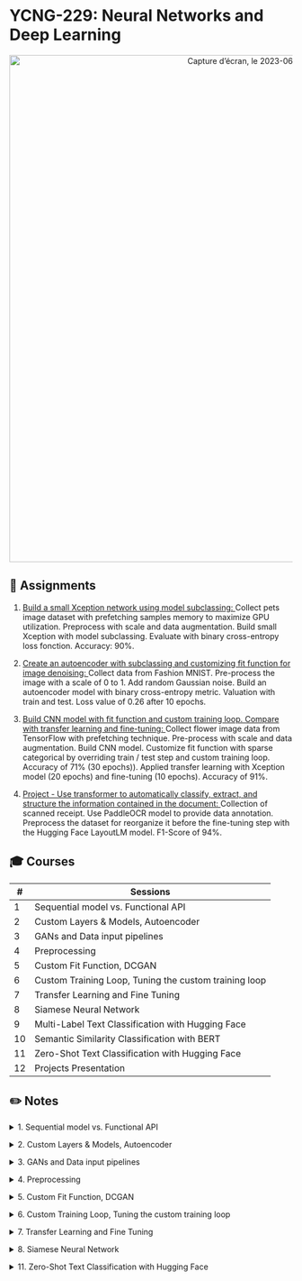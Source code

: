 # YCNG-229: Neural Networks and Deep Learning

<p align="center">
<img width="900" alt="Capture d’écran, le 2023-06-05 à 13 25 57" src="https://github.com/MNLepage08/YCBS-255/assets/113123425/fb358716-3d9f-479a-9e98-599cb3c09692">

## :rocket: Assignments

1. [Build a small Xception network using model subclassing: ](https://github.com/MNLepage08/YCNG-229/blob/main/Small_Xception.ipynb)Collect pets image dataset with prefetching samples memory to maximize GPU utilization. Preprocess with scale and data augmentation. Build small Xception with model subclassing. Evaluate with binary cross-entropy loss fonction. Accuracy: 90%.<p>
  
2. [Create an autoencoder with subclassing and customizing fit function for image denoising: ](https://github.com/MNLepage08/YCNG-229/blob/main/Denoising_AutoEncoder.ipynb)Collect data from Fashion MNIST. Pre-process the image with a scale of 0 to 1. Add random Gaussian noise. Build an autoencoder model with binary cross-entropy metric. Valuation with train and test. Loss value of 0.26 after 10 epochs.<p>
  
3. [Build CNN model with fit function and custom training loop. Compare with transfer learning and fine-tuning: ](https://github.com/MNLepage08/YCNG-229/blob/main/Assignments_3_MNL.ipynb)Collect flower image data from TensorFlow with prefetching technique. Pre-process with scale and data augmentation. Build CNN model. Customize fit function with sparse categorical by overriding train / test step and custom training loop. Accuracy of 71% (30 epochs)). Applied transfer learning with Xception model (20 epochs) and fine-tuning (10 epochs). Accuracy of 91%.<p>
  
4. [Project - Use transformer to automatically classify, extract, and structure the information contained in the document: ](https://github.com/MNLepage08/Project-Report/blob/main/Project%20-%20MNL.pdf)Collection of scanned receipt. Use PaddleOCR model to provide data annotation. Preprocess the dataset for reorganize it before the fine-tuning step with the Hugging Face LayoutLM model. F1-Score of 94%. 

  
## :mortar_board: Courses

| # | Sessions |
| --- | --- |
| 1 | Sequential model vs. Functional API |
| 2 | Custom Layers & Models, Autoencoder |  
| 3 | GANs and Data input pipelines |
| 4 | Preprocessing |
| 5 | Custom Fit Function, DCGAN |
| 6 | Custom Training Loop, Tuning the custom training loop |
| 7 | Transfer Learning and Fine Tuning |
| 8 | Siamese Neural Network |
| 9 | Multi-Label Text Classification with Hugging Face |
| 10 | Semantic Similarity Classification with BERT |
| 11 | Zero-Shot Text Classification with Hugging Face |
| 12 | Projects Presentation |

  
## :pencil2: Notes

<details close>
<summary>1. Sequential model vs. Functional API<p></summary>
  
* [Understanding Sequential vs. Functional API in Keras](https://www.analyticsvidhya.com/blog/2021/07/understanding-sequential-vs-functional-api-in-keras/)<p>
  
* [Sequential: ](https://keras.io/guides/sequential_model/)Create layer-by-layer. Very simple and easy to use. Sharing of layers or branching of layers is not allowed. You can’t have multiple inputs or outputs. Essentially used when each layer has exactly one input tensor and one output tensor.<p>
  
* A sequential model is not appropriate when: Your model has multiple inputs or multiple outputs. Any of our layers has multiple inputs or multiple outputs. You need to do layer sharing. You want non-linear topology (e.g. a residual connection, a multi-branch model).<p>
  
* 2 applications that we can use sequential model: Feature extraction with a sequential model and Transfer learning with a sequential model.<p>
  
* [Feature extraction: ](https://pyimagesearch.com/2019/05/27/keras-feature-extraction-on-large-datasets-with-deep-learning/)Use Keras for feature extraction on image datasets too big to fit in memory. Can use numerical data also. [Other article](https://www.tutorialspoint.com/how-can-keras-be-used-for-feature-extraction-using-a-sequential-model-using-python)<p>
  
* [Transfert Learning: ](https://pyimagesearch.com/2019/05/20/transfer-learning-with-keras-and-deep-learning/) Consists of freezing the bottom layers in a model and only training the top layers. Blueprint 1: stacking a pre-trained model and some freshly initialized classification layers. Blueprint 2: freezing all layers except the last one.<p>
  
* [Functional API: ](https://keras.io/guides/functional_api/)More flexible than the sequential. Can handle models with non-linear topology, shared layers, and even multiple inputs or outputs, Directed Acyclic Graph (DAG) of layers. Model can be nested: a model can contain sub-models (since a model is just like a layer). Models with multiple inputs and outputs. (we need concatenation).

</details>
  
<details close>
<summary>2. Custom Layers & Models, Autoencoder<p></summary>

* [Dense Layer: ]([https://keras.io/guides/making_new_layers_and_models_via_subclassing/](https://machinelearningknowledge.ai/keras-dense-layer-explained-for-beginners/))Lambda layers are simple layers in TensorFlow that can be used to create some custom activation functions. But lambda layers have many limitations, especially when it comes to training these layers. So, the idea is to create custom layers that are trainable, using the inheritable Keras layers in TensorFlow — with a special focus on Dense layers.<p>
  
* <img width="340" align="right" alt="Capture d’écran, le 2023-06-04 à 14 27 16" src="https://github.com/MNLepage08/MNLepage08/assets/113123425/86450498-ba6a-4611-9942-0d3bf668a594">[A layer is a class](https://towardsdatascience.com/creating-and-training-custom-layers-in-tensorflow-2-6382292f48c2) that receives some parameters, passes them through state and computations, and passes out an output, as required by the neural network (Y = (w*X+c)). Every model architecture contains multiple layers, be it a Sequential or a Functional API. <p>**Use case as example:** You want to develop a machine translation (LSTM seq to seq), we need to use a mechanism which called attention (ex: we might pay attention to understand some particulars caps in the phrase to understand the context). No attention layer in keras and needs custom layer.<p>
  
* [Custom Layers: ](https://keras.io/guides/making_new_layers_and_models_via_subclassing/)The most recommended way to create your own customized layer is extending the tf.keras.Layer and implement: **Init:** specifies all input-independent initialization (ex:  number of units in my dense layer). **Call:** specifies the computation done buy the layer (Y = (w*X+c)). **Build:** creates the weights (states) of the layer (this is just a style convention since you can create weights in init as well).<p>
  
* The Layer class: the combination of state (weights) and some computation. Layers can have non-trainable weights. Best practice: deferring weight creation until the shape of the inputs is known. Layers are recursively composable. The add_loss() method. You can optionally enable serialization on your layers. Privileged training argument in the call() method.<p>
  
* Layer class: to define inner computation blocks. Model class: to define the object that we will train. (model class is compose of layer class).<p>
  
* Example: In a ResNet50 model, we would have several ResNet blocks subclassing Layer, and a single Model encompassing the entire ResNet50 network. The model class has the same API as Layer, with the following differences: It exposes built-in training, evaluation, and prediction loops (model.fit(), model.evaluate(), model.predict()) It exposes the list of its inner layers, via the model.layers property. It exposes saving and serialization APIs.<p>
  
* [Introduction aux encodeurs automatiques](https://www.tensorflow.org/tutorials/generative/autoencoder?hl=fr#define_a_convolutional_autoencoder)<p>
  
* [Convolutional autoencoder for image denoising](https://keras.io/examples/vision/autoencoder/)<p>
  
* [Transformer Library (NLP, Computer Vision, Tool Pipeline)](https://huggingface.co/)<p>
 
</details>
  
<details close>
<summary>3. GANs and Data input pipelines<p></summary>

* [GANs with Keras and TensorFlow: ](https://pyimagesearch.com/2020/11/16/gans-with-keras-and-tensorflow/)In GANs, two models are trained simultaneously (adversarial process): **Generator:** learns to create images that look real (the artist). **Discriminator:** learns to tell real images apart from fakes (the art critic)<p>
  
* <img width="306" align="right" alt="Capture d’écran, le 2023-06-04 à 16 28 42" src="https://github.com/MNLepage08/YCNG-229/assets/113123425/cf148f94-e254-4e2e-ac8e-81c0548720ab">GANs are usually trained using the following steps.<p>At first the generator is doing a poor job though it progressively becomes better at creating images that look real, while the discriminator becomes better at telling them apart. It reaches to the point where the discriminator is no longer able to spot the difference between the images.<p>
  
* [Generative Adversarial Networks](https://arxiv.org/abs/1406.2661)<p>
  
* [How to Develop a GAN for Generating MNIST Handwritten Digits:](https://machinelearningmastery.com/how-to-develop-a-generative-adversarial-network-for-an-mnist-handwritten-digits-from-scratch-in-keras/)<p>
  
* [Generative Adversarial Network (GAN) using Keras](https://medium.datadriveninvestor.com/generative-adversarial-network-gan-using-keras-ce1c05cfdfd3)<p>
  
* [Data input pipelines: ](https://www.tensorflow.org/guide/data?hl=fr#using_tfdata_with_tfkeras)The tf.data API enables us to build complex input pipelines from simple, reusable pieces. **Example 1. Image model:** aggregate data from files in a distributed file system, apply random perturbations to each image, merge randomly selected images into a batch for training. **Example 2. Text model:** extracting symbols from raw text data, converting them to embedding identifiers with a lookup table, batching together sequences of different lengths.<p>
  
* The tf.data API makes it possible to handle large amounts of data, read from different data formats, and perform complex transformations. The tf.data API introduces a tf.data.Dataset abstraction representing a sequence of elements, in which each element consists of one or more components. **Example:** In an image pipeline, an element might be a single training example, with a pair of tensor components representing the image and its label.<p>
  
* There are two distinct ways to create a dataset: A data source constructs a Dataset from data stored in memory or in one or more files. A data transformation constructs a dataset from one or more tf.data.Dataset objects.<p>
  
* Once you have a Dataset object, you can transform it into a new Dataset by chaining method calls on the tf.data.Dataset object. **Example:**  Apply per-element transformations such as Dataset.map. Apply multi-element transformations such as Dataset.batch.<p>
  
* **Reading input data:** NumPy arrays, Python generators, TFRecord Data, Text Data, CSV Data, Set of files.<p>
  
* **Batching dataset elements:** equivalent to update the weights or the gradients. Pass the entire dataset.<p>
  
* **Processing multiple epochs:** The simple way to iterate over a dataset un multiple epochs is to use the Dataset.repeat() transformation. Dataset.batch applied after Dataset.repeat will yield batches that straddle epoch boundaries.<p>
  
* **Randomly shuffling input data:** The Dataset.shuffle() transformation maintains a fixed-size buffer and choses the next element uniformly at random from that buffer.<p>
  
* **Preprocessing data:** When training a neural network on real-world image data, it is often necessary to convert images of different sizes to a common size, so they may be batched into a fixed size. Dataset.cache: keep the data in memory after they’re loaded off disk during the first epoch. This will ensure the dataset does not become a bottleneck while training your model. If your dataset is too large to fit into memory, you can also use this method to create a performant on-disk cache. Dataset.prefetch: overlaps data preprocessing and model execution while training. Tf.data.AUTOTUNE, the best value of buffer size for you. Train_flag = false, don’t need shuffle the validation set.<p>
  
* [Classement des images](https://www.tensorflow.org/tutorials/images/classification?hl=fr)<p>
  
* [Simple MNIST convnet](https://keras.io/examples/vision/mnist_convnet/)<p>
  
</details>

<details close>
<summary>4. Preprocessing<p></summary>
  
* [Asynchronous vs. Synchronous: ](http://www.cse.unsw.edu.au/~billw/mldict.html)When a neural network is viewed as a collection of connected computation devices, the question arises whether the nodes/devices share a common clock, so that they all perform their computations (‘fire’) as the same time (i.e. synchronously - where the gradients from the workers are aggreged and then applied all at once) or whether they fire at different times, e.g. they may fire equally often on average, but in a random sequence (i.e. asynchronously - where workers apply the gradients without waiting for others).<p>
  
* [Working with preprocessing layers](https://keras.io/guides/preprocessing_layers/)<p>
  
* [Text classification from scratch: ](https://keras.io/examples/nlp/text_classification_from_scratch/)Data Extract & Transform. Two options to vectorize the data: **Option 1:** Make it part of the model. With this option, preprocessing will happen on device, synchronously with the rest of the model execution, meaning that it will benefit from GPU acceleration. If you are training on GPU, this is the best option for all image preprocessing and data augmentation layers. **Option 2:** Apply it to the tf.Dataset, so as to obtain a dataset that yields batches of preprocessed data. With this option, the preprocessing will happen on a CPU, asynchronously, and will be buffered before going into the model. This is the best option for TextVectorization, and all structured data preprocessing layers. It can also be a good option if you are training on the CPU and you use image preprocessing layers.<p>
  
* The TextVectorization layer can only be executed on a CPU, as it mostly a dictionary lookup operation. Therefore, if you are training your model on GPU, you should put the TextVectorization layer in the td.data.pipeline to get the best performance.<p>
  
* Benefits of doing preprocessing inside the model at inference time: Even if we go with option 2, we may later want to export an inference-only end-to-end model that will include the preprocessing layers. The key benefit to doing this is that it makes the model portable. When all data preprocessing is part of the model, everyone can load and use the model without having to be aware of how each feature is expected to be encoded and normalized. The model will be able to process raw data as it is.<p>
  
* How to make it an end-to-end model? Given that we initially put the preprocessing layer in the tf.data pipeline, we can export an inference model that packages the preprocessing. This model is capable of processing raw strings. The solution is to instantiate a new model that chains the preprocessing layers and the training model.<p>
  
* [Image classification from scratch: ](https://keras.io/examples/vision/image_classification_from_scratch/)Create Dataset & Data Augmentation. Two options to preprocess the data: **Option 1:** Make it part of the model. **Option 2:** apply it to the dataset.
  
</details>
  
  
<details close>
<summary>5. Custom Fit Function, DCGAN<p></summary>

* [Customize fit(): ](https://keras.io/guides/customizing_what_happens_in_fit/)We should override the training_step function of the model class. This is the function that is called by fit() for every batch of data. We. Will then be able to call fit() as usual and it will be running our own learning algorithm.<p>

* [tf.GratientTape: ](https://www.tensorflow.org/api_docs/python/tf/GradientTape)Metrics remarks - Each metrics in Keras has three main methods: **Update_state:** it uses the targets y_true and the model predictions y_pred to update the state variables. **Result:** it uses the state variables to compute the final results. **Reset_state:** it reinitializes the state of the metric (each epoc).<p>
  
* Lower level: We can skip passing loss function or metrics in compile().<p>
  
* [Support sample_weight and class_weight:](https://keras.io/guides/training_with_built_in_methods/#sample-weights) Unpack sample_weight from the data argument. Pass it to compiled_loss and compiled_metrics. Class weights and Sample weights have different objectives in Keras but both are used for decreasing the training loss of an artificial neural network.<p>
  
* **Scenarios where we usually use class weights:** When the data contains an imbalanced number of classes. When some classes need more attention in some scenarios even with a balanced data set. When we consider the F1 score as a more important metric than Accuracy.<p>
  
* **Scenarios where we usually use sample weights:** When some samples need more attention according to time and characteristics. When we believe that giving priority to the latest or oldest samples may increase the accuracy of the model. When the model is required to adapt quickly to data generated at the latest time period. When we believe that the real information in training data is segregated only to a fewer number of samples.<p>
  
* [TF dataset does not support class rate and need implemented the get_sample_weight function](https://www.tensorflow.org/tutorials/structured_data/imbalanced_data?hl=fr#oversampling)<p>

* [DCGAN to generate face images](https://keras.io/examples/generative/dcgan_overriding_train_step/)

</details>
  
  
<details close>
<summary>6. Custom Training Loop, Tuning the custom training loop<p></summary>
  
* [Getting started with KerasTurner: ](https://keras.io/guides/keras_tuner/getting_started/#keep-keras-code-separate)Define sesarch space ([Optuna: ](https://optuna.org)An open source hyperparameter optimization framework to automate hyperparameter search.), Search start (RandomSearch, BayesOptimization, Hyperband, SklearnTuner), Query results, Retrain model.<p>
  
* **Tune model training:** **Build:** creates a keras model using the hyperparameters and returns it. **Fit:** accepts the model returned by HyperModel.build(), hp and all the arguments passed to search().<p>
  
* **Tune data preprocessing:** To tune data preprocessing, we just add an additional step in HyperModel.fit(), where we can access the dataset from the arguments.<p>

* **Specify the tuning objective:** Built-in metric as the objective. Custom metric as the objective.<p>
  
* [Tuning the custom training loop: ](https://keras.io/guides/keras_tuner/custom_tuner/)We will subclass the HyperModel class and write a custom training loop by overriding HyperModel.fit().<p>
  
* [Automatic Hyperparameter Optimization with keras tuner](https://blog.paperspace.com/hyperparameter-optimization-with-keras-tuner/)<p>
  
</details>
  
  
<details close>
<summary>7. Transfer Learning and Fine Tuning<p></summary>

* [Transfer Learning & Fine Tuning: ](https://keras.io/guides/transfer_learning/)Transfer learning consists of taking features learned on one problem, and leveraging them on a new, similar problem. It is usually done for tasks where our dataset has too little data to train a full-scale model from scratch.<p>
  1. Take layers from a previously trained model.
  2. Freeze them, so as to avoid destroying any of the information they contain during future training rounds.
  3. Add some new, trainable layers on top of the frozen layers. They will learn to turn the old features into predictions on a new dataset.
  4. Train the new layers on our dataset.

* One last, optional step, is fine-tuning, which consists of unfreezing the entire or part of the model we obtained above, and re-training it on the new data with a very low learning rate. This can potentially achieve meaningful improvements, by incrementally adapting the pretrained features to the new data. It can also potentially lead to quick overfitting.

* Note that an alternative, more lightweight workflow could also be:<p>
  1. Instantiate a base model and load pre-trained weights into it.
  2. Run the new dataset through it and record the output of one (or several) layers from the base model. This is called feature extraction.
  3. Use that output as input data for a new, smaller model.
 
* **Fine-tuning:** Once our model has converged on the new data, we can try to unfreeze all or part of the base model and retrain the whole model end-to-end with a very low learning rate.<p>

  It is critical to only do this step after the model with frozen layers has been trained to convergence. If we mix randomly-initialized trainable layers with trainable layers that hold pre-trained features, the randomly-initialized layers will cause very large gradient updates during training, which will destroy our pre-trained features.<p>
  
  It is also critical to use a very low learning rate at this stage, because we are training a much larger model than in the first round of training, on a dataset that is typically very small. As a result, we are at risk of overfitting very quickly if we apply large weight updates.<p>
  
  When we unfreeze a model that contains BatchNormalization layers to do fine-tuning, we should keep the BatchNormalization layers in inference mode by passing training=False when calling the base model. 
  Otherwise, the updates applied to the non-trainable weights will destroy what the model has learned.

* **Based Recommendation:** System which suggest you some prodicts based on your preference. 3 main categories:
  1. content base: we build a profile of either users or items or mix of them.
  2. collaborative filtering: take a user engaement with the system. Ex: video that user click on.
  3. hybrid (mix of content and collaborative).

* **Ex:** Base of a image, show me the 10 most similar sandals. Use transfer learning (Xception) and pass the entire dataset into this network and extract the the embedded visual features. Preprocessing for scale. Use TSNE algorithm for visualize dimensional data. 3 ways to generate recommendataions: cosine similarity, nearest neighbors (don't need pairwise comparaison - more fast), or use approximate nearest neighbors - recommendation system at scale - pretty fast ([annoy](https://github.com/spotify/annoy), [NMSLIB](https://github.com/nmslib/nmslib), [faiss](https://github.com/facebookresearch/faiss))

</details>
  
  
<details close>
<summary>8. Siamese Neural Network<p></summary>

* Siamese Neural Network is any model architecture which contains at least two parallel, identical, Convolutional Neural Networks. Classification: Lots of labelled data, limited classes. One-Shot Learning: one or a few samples. Example of problem: face recognition, classification, many different images of club members, what if a new member joins or an existing member leaves? Could by use also for NLP task (ex: similar question)<p>
  [How To Train Your Siamese Neural Network](https://towardsdatascience.com/how-to-train-your-siamese-neural-network-4c6da3259463)<p>
  [Metric Learning Using Siamese and Triplet Convolutional Neural Networks](https://levelup.gitconnected.com/metric-learning-using-siamese-and-triplet-convolutional-neural-networks-ed5b01d83be3)<p>
  [SigNet: Convolutional Siamese Network for Writer Independent Offline Signature Verification](https://arxiv.org/pdf/1707.02131.pdf)<p>
  [FaceNet: A Unified Embedding for Face Recognition and Clustering](https://arxiv.org/pdf/1503.03832.pdf)<p>
  [Image similarity estimation using a Siamese Network with a contrastive loss](https://keras.io/examples/vision/siamese_contrastive/)<p>

* <img width="600" align="right" alt="Capture d’écran, le 2023-07-19 à 11 27 04" src="https://github.com/MNLepage08/MNLepage08/assets/113123425/e2088b17-f6a9-4c87-a61b-504748e49625">This parallel CNN architecture allows for the model to learn similarity, which can be used instead of a direct classification. Each parallel CNN which forms a part of the SNN is designed to produce an embedding, or a reduced dimensional representation, of the input. These embeddings can then be used to optimise a Ranking Loss, and at test time used to generate a similarity score. More recent versions of SNNs will most likely utilise triple or even quadruple branching, containing three or four parallel CNNs respectively. If you have 2 subnetworks: Binary cross-entropy loss -> Pairs of inputs (images, questions, reviews, sentences): similar(1) vs. non-similar(0). Constrastive loss: pairs of inputs - distance between subnetworks embeddings.
  
* <img width="600" align="right" alt="Capture d’écran, le 2023-07-19 à 12 08 05" src="https://github.com/MNLepage08/MNLepage08/assets/113123425/511597e1-ba56-4d1b-9a1b-8f3f3012db21">**Triplet Ranking Loss:** One of the more common types of Ranking Loss used for SNNs. Triplet Ranking Loss requires three inputs which we call a triplet. Each data-point in the triplet has its own job.
  1. **The Anchor** is data of some class C which defines which class the triplet will train the model on.
  2. **The Positive** is another example of the class C.
  3. **The Negative** is a data-point of some class which is not C.

  At train time, each of our triplet components is fed to its own CNN branch to be embedded. These embeddings are passed to the Triplet Loss Function, which is defined as: L = max(0, D(A,P) — D(A,N) + margin) Where D(A,P) is the embedding distance between the Anchor and the Positive, and D(A,N) is the embedding distance between the Anchor and the Negative. We also define some margin - an often used initial value for this is 0.2<p>
  [Image similarity estimation using a Siamese Network with a triplet loss](https://keras.io/examples/vision/siamese_network/#image-similarity-estimation-using-a-siamese-network-with-a-triplet-loss)<p>
  [Create a Siamese Network with Triplet Loss in Keras](https://zhangruochi.com/Create-a-Siamese-Network-with-Triplet-Loss-in-Keras/2020/08/11/)<p>
  [Using Triplet Loss and Siamese NN to train catalog item embeddings](https://doordash.engineering/2021/09/08/using-twin-neural-networks-to-train-catalog-item-embeddings/)

</details>


<details close>
<summary>11. Zero-Shot Text Classification with Hugging Face <p></summary>

* Zero-shot Learning is a setup in which a model can learn to recognize things that it hasn’t explicitly seen before in training. This is exactly how zero shot classification works. We have a pre trained model (eg. a language model) which serves as the knowledge base since it has been trained on a huge amount of text from many websites. For any type of task, we give relevant class descriptors and let the model infer what the task actually is.
  
* There are different zero-shot learning approaches, but a commonality is that auxiliary information such as textual descriptions are used or encoded during the training process instead of explicit labels. Needless to say, the more labelled data we provide, the better the results would be. And sometimes, zero-shot learning doesn’t work very well. If we have a few samples of labelled data but not enough for fine tuning, few shots is the way to go. Zero shot and few shot learning methods are reducing the reliance on annotated data. The GPT-2 and GPT-3,GPT-4 models have shown remarkable results to prove this.
  
* [Understanding Zero-Shot Learning](https://towardsdatascience.com/understanding-zero-shot-learning-making-ml-more-human-4653ac35ccab)
  
* [Zero and Few Shot Learning](https://towardsdatascience.com/zero-and-few-shot-learning-c08e145dc4ed)

* [Understanding Contrastive Learning](https://towardsdatascience.com/understanding-contrastive-learning-d5b19fd96607)
  
* [Pre-trained model](https://huggingface.co/MoritzLaurer/DeBERTa-v3-large-mnli-fever-anli-ling-wanli)
  
* [Zero-Shot Learning in Modern NLP](https://joeddav.github.io/blog/2020/05/29/ZSL.html)
  
</details>
